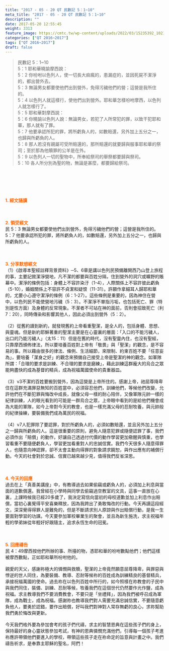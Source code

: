 ```yaml
---
title: "2017 - 05 - 20 QT 民數記 5：1~10"
meta_title: "2017 - 05 - 20 QT 民數記 5：1~10"
description: ""
date: 2017-05-20 12:55:45
weight: 3313
feature_image: https://cmtc.tw/wp-content/uploads/2022/03/15235392_10211799862337740_180693556567566654_o-1.webp
categories: ["QT 2016~2017"]
tags: ["QT 2016~2017"]
draft: false
---
```


<blockquote>民數記 5：1~10<br />
5：1 耶和華曉諭摩西說：<br />
5：2 你吩咐以色列人，使一切長大痲瘋的，患漏症的，並因死屍不潔淨的，都出營外去。<br />
5：3 無論男女都要使他們出到營外，免得污穢他們的營；這營是我所住的。<br />
5：4 以色列人就這樣行，使他們出到營外。耶和華怎樣吩咐摩西，以色列人就怎樣行了。<br />
5：5 耶和華對摩西說：<br />
5：6 你曉諭以色列人說：無論男女，若犯了人所常犯的罪，以致干犯耶和華，那人就有了罪。<br />
5：7 他要承認所犯的罪，將所虧負人的，如數賠還，另外加上五分之一，也歸與所虧負的人。<br />
5：8 那人若沒有親屬可受所賠還的，那所賠還的就要歸與服事耶和華的祭司；至於那為他贖罪的公羊是在外。<br />
5：9 以色列人一切的聖物中，所奉給祭司的舉祭都要歸與祭司。<br />
5：10 各人所分別為聖的物，無論是甚麼，都要歸給祭司。</blockquote><br />
&nbsp;<br />
<br />
&nbsp;<br />
<br />
<span style="color: #ff6600;"><strong>1. </strong><strong>經文誦讀</strong></span><br />
<br />
<span style="color: #ff6600;"><strong> </strong></span><br />
<br />
<span style="color: #ff6600;"><strong>2. </strong><strong>領受經文<br />
</strong></span>民 5：3 無論男女都要使他們出到營外，免得污穢他們的營；這營是我所住的。<br />
5：7 他要承認所犯的罪，將所虧負人的，如數賠還，另外加上五分之一，也歸與所虧負的人。<br />
<br />
&nbsp;<br />
<br />
<span style="color: #ff6600;"><strong>3. 分享默想經文<br />
</strong></span>（1）《啟導本聖經註釋背景資料》─5、6章是講以色列民預備離開西乃山登上旅程的事，主要記敘潔淨營地，凡不潔的都要與百姓分隔，住到營外的洞穴或曠野的賬幕中。潔淨的條例包括：身體上不容許染汙（1-4），人際關係上不容許彼此虧負（5-10），婚姻關係上不容許不貞潔和疑恨（11-31）。許願作拿細耳人歸耶和華的，尤要小心遵守潔淨的條例（6：1-27）。這些條例是重要的，因為神住在營中，以色列民不能使營地污穢（5：3）。不潔淨不單指污垢，也包括死亡、罪（特別是性方面）及身體的反常現象。不潔者不可站在神的面前，否則會招致死亡（利7：20），同時傳染和影響其他人，因此必須出到營外（5：2）。<br />
<br />
（2）從舊約讀到新約，就發現舊約上帝看重聖潔，是全人的，包括身體、思想、與靈魂。但是新約耶穌著重的聖潔主要是在心靈裏的層面：「入口的不能污穢人，出口的乃能污穢人」（太15：11）但是在舊約時代，沒有聖靈內住，也沒有聖經，只靠摩西頒佈律法，所以要培養百姓對上帝有「敬畏」與「聖潔」的觀念，是不容易的事。所以藉由很多的律法、條例、生活細節，來限制、約束百姓不要「任意妄為」，要培養「潔身之好」的觀念來預備自己接受上帝是聖潔的神的觀念。如軍隊所謂：「合理的要求是訓練、不合理的要求是磨練」，藉此訓練這群龐大的烏合之眾能夠盡快的成為基督的精兵，成為祝福萬國使命的貴重器皿。<br />
<br />
（3）v3不潔的百姓要搬到營外，因為這營是上帝所住的。感謝上帝，祂屈尊降卑住在這群充滿罪惡無知的百姓當中，必須容忍他們，訓練他們，等候他們改變，允許他們在不斷犯罪與悔改中成長，就像父母一樣的耐心陪伴，又像軍隊元帥一樣的紀律訓練，人的眼光看到的可能是一群烏合之眾，上帝眼中看到的是給他們機會成為大能的軍隊，如今上帝對今天的教會，也是一樣充滿父母的忍耐牧養，與元帥般的紀律操練，要裝備我們成為萬民的祝福。<br />
<br />
（4）v7人犯罪除了要認罪，對於所虧負人的，必須如數賠還，並且另外加上五分之一歸與所虧負的人。這是很重要的原則，避免人隨意犯罪或隨便認罪了事，我們必須作出「賠償」的動作，好讓自己透過付代價的動作學習更加儆醒與慎重，也學習看重不要隨便虧負人，學習更加看重對人的忠誠信實。我們今天很多人隨意得罪人，也隨意向神認罪，卻不太會主動向得罪的對象請求饒恕，與作出應有的補償行動。今天的社會對於忠誠、信實已越來越少見，值得我們反省深思。<br />
<br />
&nbsp;<br />
<br />
<span style="color: #ff6600;"><strong>4. 今天的回應<br />
</strong></span>過去在上「真善美講座」中，有教導過去如果偷竊或虧負人的，必須加上利息與當面的道歉償還。我曾經在小學時與同學去偷竊過空教室的文具，這事一直放在心裏，上課時候我已經20多歲了，我決定寫信向當初的母校道歉並加上利息作出賠償，當初心裏覺得平安喜樂釋放，因為我跨出了勇敢悔改的行動。今天再讀這段經文，深深覺得得罪人是難免的，但是不斷請求別人原諒與作出賠償行動，是我一生要面對學習的功課。今天要參加軍校畢業生的聚會，並且為新生施洗，求主祝福年輕的學弟妹從年輕好好跟隨主，追求永恆生命的冠冕。<br />
<br />
&nbsp;<br />
<br />
<span style="color: #ff6600;"><strong>5. 回應禱告<br />
</strong></span>民 4：49摩西按他們所辦的事、所擡的物，憑耶和華的吩咐數點他們；他們這樣被摩西數點，正如耶和華所吩咐他的。<br />
<br />
親愛的天父，感謝祢極大的憐憫與救贖，聖潔的上帝竟然願意屈尊降卑，與罪惡與悖逆的世人同住，為要裝備、教導、忍耐等候祢的百姓成為訓練精良的基督精兵，承接祝福萬國的使命。過去祢在以色列百姓中所行的，如今照樣在祢教會的子民中與我們同住，裝備、訓練、忍耐等候，牧養我們在這個世代仍然要作光作鹽，成為祝福。求主教導我們不要消費教會，不要只是「坐禮拜」，因為我們被呼召成為軍隊，成為戰士，成為祝福。感謝祢也教導我們對人需要充滿忠誠信實，不要隨意虧負他人，要勇於認錯，要作出賠償，好叫我們對神對人常存無虧的良心，求祢幫助我們勇於悔改與更新。<br />
<br />
今天我們格外要為參加會考的孩子們代禱，求主的智慧恩典在這些孩子們的身上，保持最好的身心靈狀態參加考試，有神的恩典憐憫充滿他們，引導每一個孩子考進祢應許帶領他們要進入的學校，帶領這些孩子走在祢命定的旨意與計畫之中。我們禱告祈求，是奉靠主耶穌的聖名，阿們！
        